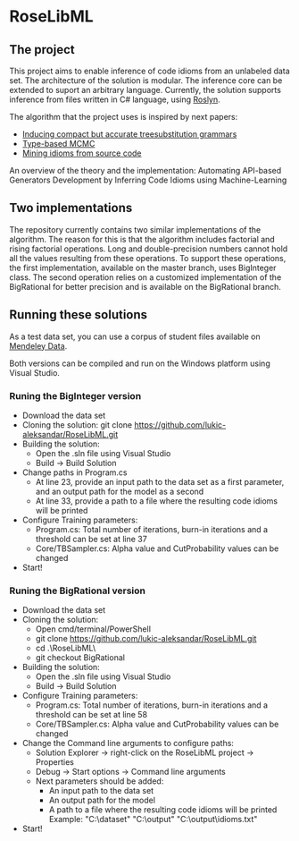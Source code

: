 # RoseLibML

## The project

This project aims to enable inference of code idioms from an unlabeled data set.
The architecture of the solution is modular. The inference core can be extended to suport an arbitrary language.
Currently, the solution supports inference from files written in C# language, using [Roslyn](https://docs.microsoft.com/en-us/dotnet/csharp/roslyn-sdk/).


The algorithm that the project uses is inspired by next papers:
* [Inducing compact but accurate treesubstitution grammars](https://www.aclweb.org/anthology/N09-1062.pdf)
* [Type-based MCMC](https://www.aclweb.org/anthology/N10-1082.pdf)
* [Mining idioms from source code](https://arxiv.org/pdf/1404.0417.pdf)

An overview of the theory and the implementation: Automating API-based Generators Development by Inferring Code Idioms using Machine-Learning

## Two implementations

The repository currently contains two similar implementations of the algorithm.
The reason for this is that the algorithm includes factorial and rising factorial operations. Long and double-precision numbers cannot hold all the values resulting from these operations. To support these operations, the first implementation, available on the master branch, uses BigInteger class. The second operation relies on a customized implementation of the BigRational for better precision and is available on the BigRational branch. 

## Running these solutions
As a test data set, you can use a corpus of student files available on [Mendeley Data](http://dx.doi.org/10.17632/rbvz68v555.1).

Both versions can be compiled and run on the Windows platform using Visual Studio.
### Runing the BigInteger version
* Download the data set
* Cloning the solution: git clone https://github.com/lukic-aleksandar/RoseLibML.git
* Building the solution: 
	* Open the .sln file using Visual Studio
	 * Build -> Build Solution
* Change paths in Program.cs
	* At line 23, provide an input path to the data set as a first parameter, and an output path for the model as a second
	 * At line 33, provide a path to a file where the resulting code idioms will be printed
* Configure Training parameters:
	 * Program.cs: Total number of iterations, burn-in iterations and a threshold can be set at line 37 
	 * Core/TBSampler.cs: Alpha value and CutProbability values can be changed
 * Start!


### Runing the BigRational version
* Download the data set
* Cloning the solution: 
	* Open cmd/terminal/PowerShell
	* git clone https://github.com/lukic-aleksandar/RoseLibML.git
	* cd .\RoseLibML\
	* git checkout BigRational
* Building the solution: 
	* Open the .sln file using Visual Studio
	 * Build -> Build Solution
* Configure Training parameters:
	 * Program.cs: Total number of iterations, burn-in iterations and a threshold can be set at line 58 
	 * Core/TBSampler.cs: Alpha value and CutProbability values can be changed
 * Change the Command line arguments to configure paths:
	 * Solution Explorer  -> right-click on the RoseLibML project -> Properties
	 * Debug -> Start options -> Command line arguments
	 * Next parameters should be added:
		 * An input path to the data set
		 * An output path for the model
		 * A path to a file where the resulting code idioms will be printed
		Example: "C:\dataset" "C:\output" "C:\output\idioms.txt" 
 * Start!


